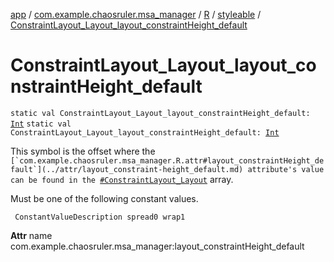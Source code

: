 [app](../../../index.md) / [com.example.chaosruler.msa_manager](../../index.md) / [R](../index.md) / [styleable](index.md) / [ConstraintLayout_Layout_layout_constraintHeight_default](.)

# ConstraintLayout_Layout_layout_constraintHeight_default

`static val ConstraintLayout_Layout_layout_constraintHeight_default: `[`Int`](https://kotlinlang.org/api/latest/jvm/stdlib/kotlin/-int/index.html)
`static val ConstraintLayout_Layout_layout_constraintHeight_default: `[`Int`](https://kotlinlang.org/api/latest/jvm/stdlib/kotlin/-int/index.html)

This symbol is the offset where the ``[`com.example.chaosruler.msa_manager.R.attr#layout_constraintHeight_default`](../attr/layout_constraint-height_default.md) attribute's value can be found in the ``[`#ConstraintLayout_Layout`](-constraint-layout_-layout.md) array.

Must be one of the following constant values.

     ConstantValueDescription spread0 wrap1

**Attr**
name com.example.chaosruler.msa_manager:layout_constraintHeight_default

